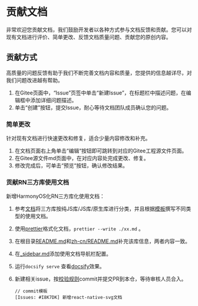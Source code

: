 # 贡献文档

非常欢迎您贡献文档，我们鼓励开发者以各种方式参与文档反馈和贡献。您可以对现有文档进行评价、简单更改、反馈文档质量问题、贡献您的原创内容。

## 贡献方式

高质量的问题反馈有助于我们不断完善文档内容和质量，您提供的信息越详尽，对我们问题改进越有帮助。

1. 在Gitee页面中，“Issue”页签中单击“新建Issue”，在标题栏中描述问题，在编辑框中添加详细问题描述。
2. 单击“创建”按钮，提交Issue，耐心等待文档团队成员确认您的问题。

### 简单更改

针对现有文档进行快速更改和修复，适合少量内容修改和补充。

1. 在文档页面右上角单击“编辑“按钮即可跳转到对应的Gitee工程源文件页面。
2. 在Gitee源文件md页面中，在对应内容处完成更改、修复。
3. 修改完成后，可单击“预览“按钮，确认修改结果。

### 贡献RN三方库使用文档

新增HarmonyOS化RN三方库化使用文档：

1. 参考[文档](https://react-native-oh-library.gitee.io/docs/#/zh-cn/third-party?id=%e4%b8%89%e6%96%b9%e5%ba%93%e5%88%86%e7%b1%bb)将三方库按纯JS库/JS库/原生库进行分类，并且根据[模板](./model.md)撰写不同类型的使用文档。

2. 使用[prettier](https://github.com/prettier/prettier)格式化文档，`prettier --write ./xx.md` 。

3. 在根目录[README.md](../README.md)和[zh-cn/README.md](./README.md)补充该库信息，两者内容一致。

4. 在[\_sidebar.md](../_sidebar.md)添加使用文档导航栏配置。

5. 运行`docsify serve` 查看[docsify](https://docsify.js.org/#/quickstart)效果。

6. 新建相关issue，按[校验规则](https://gitee.com/react-native-oh-library/usage-docs/push_config)commit并提交PR到本仓，等待审核人员合入。

   ```
   // commit模板
   [Issues: #I8K7DK] 新增react-native-svg文档
   ```
